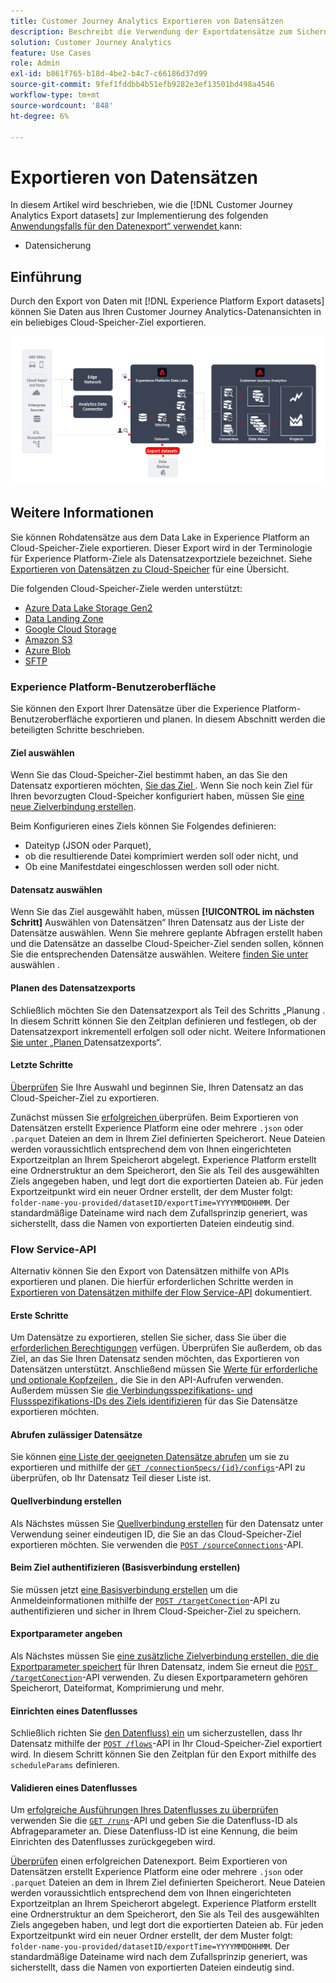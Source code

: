 ```yaml
---
title: Customer Journey Analytics Exportieren von Datensätzen
description: Beschreibt die Verwendung der Exportdatensätze zum Sichern Ihrer Daten.
solution: Customer Journey Analytics
feature: Use Cases
role: Admin
exl-id: b861f765-b18d-4be2-b4c7-c66186d37d99
source-git-commit: 9fef1fddbb4b51efb9282e3ef13501bd498a4546
workflow-type: tm+mt
source-wordcount: '848'
ht-degree: 6%

---
```


# Exportieren von Datensätzen

In diesem Artikel wird beschrieben, wie die [!DNL Customer Journey Analytics Export datasets] zur Implementierung des folgenden [Anwendungsfalls für den Datenexport“ verwendet ](overview.md) kann:

- Datensicherung

## Einführung

Durch den Export von Daten mit [!DNL Experience Platform Export datasets] können Sie Daten aus Ihren Customer Journey Analytics-Datenansichten in ein beliebiges Cloud-Speicher-Ziel exportieren.

![BI-Erweiterung](../assets/export-datasets.svg)

## Weitere Informationen

Sie können Rohdatensätze aus dem Data Lake in Experience Platform an Cloud-Speicher-Ziele exportieren. Dieser Export wird in der Terminologie für Experience Platform-Ziele als Datensatzexportziele bezeichnet. Siehe [Exportieren von Datensätzen zu Cloud-Speicher](https://experienceleague.adobe.com/de/docs/experience-platform/destinations/ui/activate/export-datasets) für eine Übersicht.

Die folgenden Cloud-Speicher-Ziele werden unterstützt:

- [Azure Data Lake Storage Gen2](https://experienceleague.adobe.com/de/docs/experience-platform/destinations/catalog/cloud-storage/adls-gen2)
- [Data Landing Zone](https://experienceleague.adobe.com/de/docs/experience-platform/destinations/catalog/cloud-storage/data-landing-zone)
- [Google Cloud Storage](https://experienceleague.adobe.com/de/docs/experience-platform/destinations/catalog/cloud-storage/google-cloud-storage)
- [Amazon S3](https://experienceleague.adobe.com/de/docs/experience-platform/destinations/catalog/cloud-storage/amazon-s3#changelog)
- [Azure Blob](https://experienceleague.adobe.com/de/docs/experience-platform/destinations/catalog/cloud-storage/azure-blob#changelog)
- [SFTP](https://experienceleague.adobe.com/de/docs/experience-platform/destinations/catalog/cloud-storage/sftp#changelog)


### Experience Platform-Benutzeroberfläche

Sie können den Export Ihrer Datensätze über die Experience Platform-Benutzeroberfläche exportieren und planen. In diesem Abschnitt werden die beteiligten Schritte beschrieben.

#### Ziel auswählen

Wenn Sie das Cloud-Speicher-Ziel bestimmt haben, an das Sie den Datensatz exportieren möchten, [ Sie das Ziel ](https://experienceleague.adobe.com/de/docs/experience-platform/destinations/ui/activate/export-datasets#select-destination). Wenn Sie noch kein Ziel für Ihren bevorzugten Cloud-Speicher konfiguriert haben, müssen Sie [eine neue Zielverbindung erstellen](https://experienceleague.adobe.com/de/docs/experience-platform/destinations/ui/connect-destination).

Beim Konfigurieren eines Ziels können Sie Folgendes definieren:

- Dateityp (JSON oder Parquet),
- ob die resultierende Datei komprimiert werden soll oder nicht, und
- Ob eine Manifestdatei eingeschlossen werden soll oder nicht.


#### Datensatz auswählen

Wenn Sie das Ziel ausgewählt haben, müssen **[!UICONTROL im nächsten Schritt]** Auswählen von Datensätzen“ Ihren Datensatz aus der Liste der Datensätze auswählen. Wenn Sie mehrere geplante Abfragen erstellt haben und die Datensätze an dasselbe Cloud-Speicher-Ziel senden sollen, können Sie die entsprechenden Datensätze auswählen. Weitere [ finden Sie unter ](https://experienceleague.adobe.com/de/docs/experience-platform/destinations/ui/activate/export-datasets#select-datasets) auswählen .

#### Planen des Datensatzexports

Schließlich möchten Sie den Datensatzexport als Teil des Schritts „Planung **&#x200B;**. In diesem Schritt können Sie den Zeitplan definieren und festlegen, ob der Datensatzexport inkrementell erfolgen soll oder nicht. Weitere Informationen [ Sie unter „Planen ](https://experienceleague.adobe.com/de/docs/experience-platform/destinations/ui/activate/export-datasets#scheduling) Datensatzexports“.


#### Letzte Schritte

[Überprüfen](https://experienceleague.adobe.com/de/docs/experience-platform/destinations/ui/activate/export-datasets#review) Sie Ihre Auswahl und beginnen Sie, Ihren Datensatz an das Cloud-Speicher-Ziel zu exportieren.

Zunächst müssen Sie [ erfolgreichen ](https://experienceleague.adobe.com/de/docs/experience-platform/destinations/ui/activate/export-datasets#verify) überprüfen. Beim Exportieren von Datensätzen erstellt Experience Platform eine oder mehrere `.json` oder `.parquet` Dateien an dem in Ihrem Ziel definierten Speicherort. Neue Dateien werden voraussichtlich entsprechend dem von Ihnen eingerichteten Exportzeitplan an Ihrem Speicherort abgelegt. Experience Platform erstellt eine Ordnerstruktur an dem Speicherort, den Sie als Teil des ausgewählten Ziels angegeben haben, und legt dort die exportierten Dateien ab. Für jeden Exportzeitpunkt wird ein neuer Ordner erstellt, der dem Muster folgt: `folder-name-you-provided/datasetID/exportTime=YYYYMMDDHHMM`. Der standardmäßige Dateiname wird nach dem Zufallsprinzip generiert, was sicherstellt, dass die Namen von exportierten Dateien eindeutig sind.

### Flow Service-API

Alternativ können Sie den Export von Datensätzen mithilfe von APIs exportieren und planen. Die hierfür erforderlichen Schritte werden in [Exportieren von Datensätzen mithilfe der Flow Service-API](https://experienceleague.adobe.com/de/docs/experience-platform/destinations/api/export-datasets) dokumentiert.

#### Erste Schritte

Um Datensätze zu exportieren, stellen Sie sicher, dass Sie über die [erforderlichen Berechtigungen](https://experienceleague.adobe.com/de/docs/experience-platform/destinations/api/export-datasets#permissions) verfügen. Überprüfen Sie außerdem, ob das Ziel, an das Sie Ihren Datensatz senden möchten, das Exportieren von Datensätzen unterstützt. Anschließend müssen Sie [ Werte für erforderliche und optionale Kopfzeilen ](https://experienceleague.adobe.com/de/docs/experience-platform/destinations/api/export-datasets#gather-values-headers), die Sie in den API-Aufrufen verwenden. Außerdem müssen Sie [die Verbindungsspezifikations- und Flussspezifikations-IDs des Ziels identifizieren](https://experienceleague.adobe.com/de/docs/experience-platform/destinations/api/export-datasets#gather-connection-spec-flow-spec) für das Sie Datensätze exportieren möchten.

#### Abrufen zulässiger Datensätze

Sie können [eine Liste der geeigneten Datensätze abrufen](https://experienceleague.adobe.com/de/docs/experience-platform/destinations/api/export-datasets#retrieve-list-of-available-datasets) um sie zu exportieren und mithilfe der [`GET /connectionSpecs/{id}/configs`](https://developer.adobe.com/experience-platform-apis/references/destinations/#tag/Configurations/operation/getDatasets)-API zu überprüfen, ob Ihr Datensatz Teil dieser Liste ist.


#### Quellverbindung erstellen

Als Nächstes müssen Sie [Quellverbindung erstellen](https://experienceleague.adobe.com/de/docs/experience-platform/destinations/api/export-datasets#create-source-connection) für den Datensatz unter Verwendung seiner eindeutigen ID, die Sie an das Cloud-Speicher-Ziel exportieren möchten. Sie verwenden die [`POST /sourceConnections`](https://developer.adobe.com/experience-platform-apis/references/destinations/#tag/Source-connections/operation/postSourceConnection)-API.

#### Beim Ziel authentifizieren (Basisverbindung erstellen)

Sie müssen jetzt [eine Basisverbindung erstellen](https://experienceleague.adobe.com/de/docs/experience-platform/destinations/api/export-datasets#create-base-connection) um die Anmeldeinformationen mithilfe der [`POST /targetConection`](https://developer.adobe.com/experience-platform-apis/references/destinations/#tag/Target-connections/operation/postTargetConnection)-API zu authentifizieren und sicher in Ihrem Cloud-Speicher-Ziel zu speichern.


#### Exportparameter angeben

Als Nächstes müssen Sie [eine zusätzliche Zielverbindung erstellen, die die Exportparameter speichert](https://experienceleague.adobe.com/de/docs/experience-platform/destinations/api/export-datasets#create-target-connection) für Ihren Datensatz, indem Sie erneut die [`POST /targetConection`](https://developer.adobe.com/experience-platform-apis/references/destinations/#tag/Target-connections/operation/postTargetConnection)-API verwenden. Zu diesen Exportparametern gehören Speicherort, Dateiformat, Komprimierung und mehr.

#### Einrichten eines Datenflusses

Schließlich richten Sie [den Datenfluss) ein](https://experienceleague.adobe.com/de/docs/experience-platform/destinations/api/export-datasets#create-dataflow) um sicherzustellen, dass Ihr Datensatz mithilfe der [`POST /flows`](https://developer.adobe.com/experience-platform-apis/references/destinations/#tag/Dataflows/operation/postFlow)-API in Ihr Cloud-Speicher-Ziel exportiert wird. In diesem Schritt können Sie den Zeitplan für den Export mithilfe des `scheduleParams` definieren.

#### Validieren eines Datenflusses

Um [erfolgreiche Ausführungen Ihres Datenflusses zu überprüfen](https://experienceleague.adobe.com/de/docs/experience-platform/destinations/api/export-datasets#get-dataflow-runs) verwenden Sie die [`GET /runs`](https://developer.adobe.com/experience-platform-apis/references/destinations/#tag/Dataflow-runs/operation/getFlowRuns)-API und geben Sie die Datenfluss-ID als Abfrageparameter an. Diese Datenfluss-ID ist eine Kennung, die beim Einrichten des Datenflusses zurückgegeben wird.

[Überprüfen](https://experienceleague.adobe.com/de/docs/experience-platform/destinations/ui/activate/export-datasets#verify) einen erfolgreichen Datenexport. Beim Exportieren von Datensätzen erstellt Experience Platform eine oder mehrere `.json` oder `.parquet` Dateien an dem in Ihrem Ziel definierten Speicherort. Neue Dateien werden voraussichtlich entsprechend dem von Ihnen eingerichteten Exportzeitplan an Ihrem Speicherort abgelegt. Experience Platform erstellt eine Ordnerstruktur an dem Speicherort, den Sie als Teil des ausgewählten Ziels angegeben haben, und legt dort die exportierten Dateien ab. Für jeden Exportzeitpunkt wird ein neuer Ordner erstellt, der dem Muster folgt: `folder-name-you-provided/datasetID/exportTime=YYYYMMDDHHMM`. Der standardmäßige Dateiname wird nach dem Zufallsprinzip generiert, was sicherstellt, dass die Namen von exportierten Dateien eindeutig sind.
